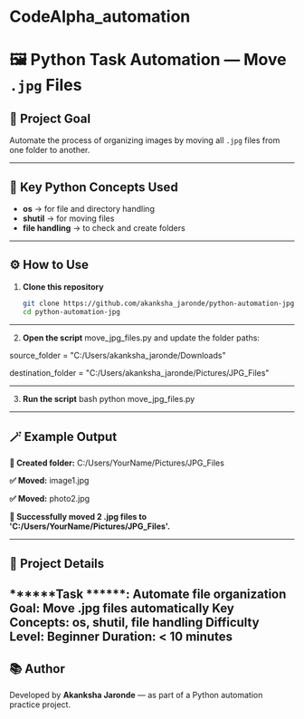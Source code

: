 # CodeAlpha_automation
# 🖼️ Python Task Automation — Move `.jpg` Files

## 🎯 Project Goal
Automate the process of organizing images by moving all `.jpg` files from one folder to another.

---

## 🧠 Key Python Concepts Used
- **os** → for file and directory handling  
- **shutil** → for moving files  
- **file handling** → to check and create folders  

---

## ⚙️ How to Use

1. **Clone this repository**
   ```bash
   git clone https://github.com/akanksha_jaronde/python-automation-jpg.git
   cd python-automation-jpg
---
 2. **Open the script** move_jpg_files.py and update the folder paths:
    
  source_folder =
"C:/Users/akanksha_jaronde/Downloads"

  destination_folder =
"C:/Users/akanksha_jaronde/Pictures/JPG_Files"

 ---
 
 3. **Run the script**
 bash
 python move_jpg_files.py
---
   
## 🪄 Example Output
**📁 Created folder:** C:/Users/YourName/Pictures/JPG_Files

**✅ Moved:** image1.jpg

**✅ Moved:** photo2.jpg

**🎉 Successfully moved 2 .jpg files to 'C:/Users/YourName/Pictures/JPG_Files'.**

---

## 🧩 Project Details

******Task ******: Automate file organization
****Goal****: Move .jpg files automatically
******Key Concepts:****** os, shutil, file handling
******Difficulty Level:****** Beginner
******Duration:****** < 10 minutes
---

## 📚 Author

Developed by **Akanksha Jaronde** — as part of a Python automation practice project.

